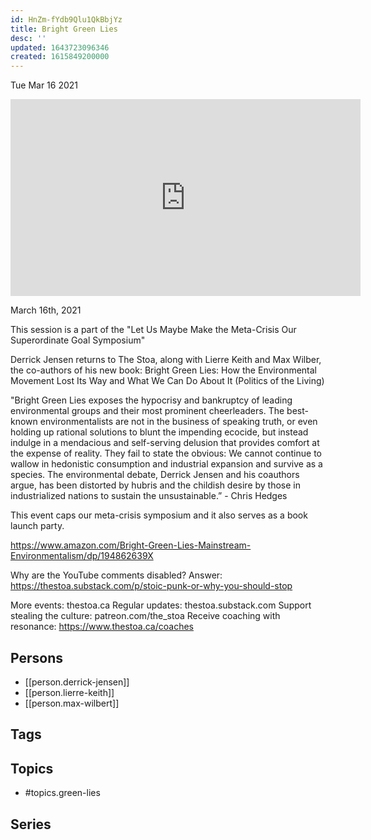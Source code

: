 ```yaml
---
id: HnZm-fYdb9Qlu1QkBbjYz
title: Bright Green Lies
desc: ''
updated: 1643723096346
created: 1615849200000
---
```





Tue Mar 16 2021

<iframe width="560" height="315" src="https://www.youtube.com/embed/-wsVbN8r2AM" title="Bright Green Lies w/ Derrick Jensen, Lierre Keith, and Max Wilbert" frameborder="0" allow="accelerometer; autoplay; clipboard-write; encrypted-media; gyroscope; picture-in-picture" allowfullscreen ></iframe>

March 16th, 2021

This session is a part of the "Let Us Maybe Make the Meta-Crisis Our Superordinate Goal Symposium"

Derrick Jensen returns to The Stoa, along with Lierre Keith and Max Wilber, the co-authors of his new book: Bright Green Lies: How the Environmental Movement Lost Its Way and What We Can Do About It (Politics of the Living)

"Bright Green Lies exposes the hypocrisy and bankruptcy of leading environmental groups and their most prominent cheerleaders. The best-known environmentalists are not in the business of speaking truth, or even holding up rational solutions to blunt the impending ecocide, but instead indulge in a mendacious and self-serving delusion that provides comfort at the expense of reality. They fail to state the obvious: We cannot continue to wallow in hedonistic consumption and industrial expansion and survive as a species. The environmental debate, Derrick Jensen and his coauthors argue, has been distorted by hubris and the childish desire by those in industrialized nations to sustain the unsustainable.” - Chris Hedges

This event caps our meta-crisis symposium and it also serves as a book launch party.

https://www.amazon.com/Bright-Green-Lies-Mainstream-Environmentalism/dp/194862639X

Why are the YouTube comments disabled? Answer: https://thestoa.substack.com/p/stoic-punk-or-why-you-should-stop

More events: thestoa.ca
Regular updates: thestoa.substack.com
Support stealing the culture: patreon.com/the_stoa
Receive coaching with resonance: https://www.thestoa.ca/coaches

## Persons

- [[person.derrick-jensen]]
- [[person.lierre-keith]]
- [[person.max-wilbert]]

## Tags



## Topics

- #topics.green-lies

## Series



